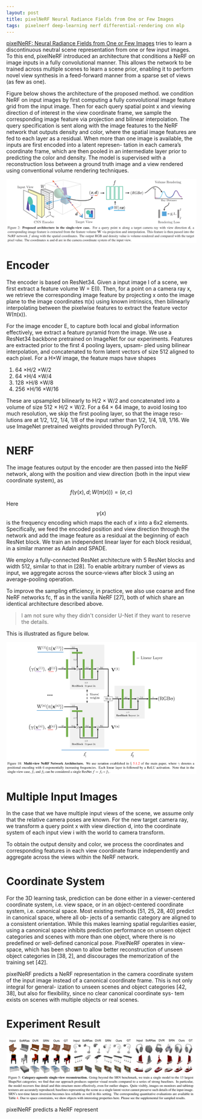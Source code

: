 ```yaml
---
layout: post
title: pixelNeRF Neural Radiance Fields from One or Few Images
tags:  pixelnerf deep-learning nerf differential-rendering cnn mlp
---
```


[pixelNeRF: Neural Radiance Fields from One or Few Images](https://arxiv.org/abs/2012.02190v3) tries to learn a discontinuous neutral scene representation from one or few input images. To this end, pixelNeRF introduced an architecture that conditions a NeRF on image inputs in a fully convolutional manner. This allows the network to be trained across multiple scenes to learn a scene prior, enabling it to perform novel view synthesis in a feed-forward manner from a sparse set of views (as few as one).

Figure below shows the architecture of the proposed method. we condition NeRF on input images by first computing a fully convolutional image feature grid from the input image. Then for each query spatial point x and viewing direction d of interest in the view coordinate frame, we sample the corresponding image feature via projection and bilinear interpolation. The query specification is sent along with the image features to the NeRF network that outputs density and color, where the spatial image features are fed to each layer as a residual. When more than one image is available, the inputs are first encoded into a latent represen- tation in each camera’s coordinate frame, which are then pooled in an intermediate layer prior to predicting the color and density. The model is supervised with a reconstruction loss between a ground truth image and a view rendered using conventional volume rendering techniques.

![image-20220926140056453](https://raw.githubusercontent.com/zhangtemplar/zhangtemplar.github.io/master/uPic/2022_09_26_14_00_57_image-20220926140056453.png)

# Encoder

The encoder is based on ResNet34. Given a input image I of a scene, we first extract a feature volume W = E(I). Then, for a point on a camera ray x, we retrieve the corresponding image feature by projecting x onto the image plane to the image coordinates π(x) using known intrinsics, then bilinearly interpolating between the pixelwise features to extract the feature vector W(π(x)).

For the image encoder E, to capture both local and global information effectively, we extract a feature pyramid from the image. We use a ResNet34 backbone pretrained on ImageNet for our experiments. Features are extracted prior to the first 4 pooling layers, upsam- pled using bilinear interpolation, and concatenated to form latent vectors of size 512 aligned to each pixel. For a H×W image, the feature maps have shapes

1. 64 ×H/2 ×W/2 
2. 64 ×H/4 ×W/4
3. 128 ×H/8 ×W/8 
4. 256 ×H/16 ×W/16

These are upsampled bilinearly to H/2 × W/2 and concatenated into a volume of size 512 × H/2 × W/2. For a 64 × 64 image, to avoid losing too much resolution, we skip the first pooling layer, so that the image reso- lutions are at 1/2, 1/2, 1/4, 1/8 of the input rather than 1/2, 1/4, 1/8, 1/16. We use ImageNet pretrained weights provided through PyTorch.

# NERF

The image features output by the encoder are then passed into the NeRF network, along with the position and view direction (both in the input view coordinate system), as

$$f(\gamma(x),d;W(\pi(x)))=(\sigma,c)$$

Here $$\gamma(x)$$ is the frequency encoding which maps the each of x into a 6x2 elements. Specifically, we feed the encoded position and view direction through the network and add the image feature as a residual at the beginning of each ResNet block. We train an independent linear layer for each block residual, in a similar manner as AdaIn and SPADE.

We employ a fully-connected ResNet architecture with 5 ResNet blocks and width 512, similar to that in [28]. To enable arbitrary number of views as input, we aggregate across the source-views after block 3 using an average-pooling operation.

To improve the sampling efficiency, in practice, we also use coarse and fine NeRF networks fc, ff as in the vanilla NeRF [27], both of which share an identical architecture described above.

> I am not sure why they didn't consider U-Net if they want to reserve the details.

This is illustrated as figure below.

![image-20220926141059868](https://raw.githubusercontent.com/zhangtemplar/zhangtemplar.github.io/master/uPic/2022_09_26_14_11_00_image-20220926141059868.png)

# Multiple Input Images

In the case that we have multiple input views of the scene, we assume only that the relative camera poses are known. For the new target camera ray, we transform a query point x with view direction d, into the coordinate system of each input view i with the world to camera transform.

To obtain the output density and color, we process the coordinates and corresponding features in each view coordinate frame independently and aggregate across the views within the NeRF network. 

# Coordinate System

For the 3D learning task, prediction can be done either in a viewer-centered coordinate system, i.e. view space, or in an object-centered coordinate system, i.e. canonical space. Most existing methods [51, 25, 28, 40] predict in canonical space, where all ob- jects of a semantic category are aligned to a consistent orientation. While this makes learning spatial regularities easier, using a canonical space inhibits prediction performance on unseen object categories and scenes with more than one object, where there is no predefined or well-defined canonical pose. PixelNeRF operates in view-space, which has been shown to allow better reconstruction of unseen object categories in [38, 2], and discourages the memorization of the training set [42].

pixelNeRF predicts a NeRF representation in the camera coordinate system of the input image instead of a canonical coordinate frame. This is not only integral for general- ization to unseen scenes and object categories [42, 38], but also for flexibility, since no clear canonical coordinate sys- tem exists on scenes with multiple objects or real scenes.

# Experiment Result

![image-20220926141203139](https://raw.githubusercontent.com/zhangtemplar/zhangtemplar.github.io/master/uPic/2022_09_26_14_12_03_image-20220926141203139.png)

pixelNeRF predicts a NeRF represent

